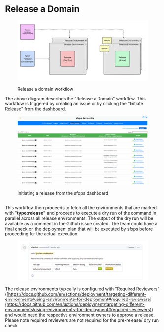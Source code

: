 # Release a Domain

<figure><img src="../../.gitbook/assets/image (1) (1).png" alt=""><figcaption><p>Release a domain workflow</p></figcaption></figure>

The above diagram describes the "Release a Domain" workflow.  This workflow is triggered by creating an issue or by  clicking the "Initiate Release" from the dashboard. &#x20;



<figure><img src="../../.gitbook/assets/initiate-release_v2.gif" alt=""><figcaption><p>Initiating a release from the sfops dashboard<br><br></p></figcaption></figure>

This workflow then proceeds to fetch all the  environments that are marked with "**type:release"** and proceeds to execute a dry run of the command in parallel across all release environments. The output of the dry run will be available as a comment in the Github issue created.   The team could  have a final check on the deployment plan that will be executed by sfops before proceeding for the actual execution.

<figure><img src="../../.gitbook/assets/image (2).png" alt=""><figcaption></figcaption></figure>

The release environments typically  is configured with "Required Reviewers" ([https://docs.github.com/en/actions/deployment/targeting-different-environments/using-environments-for-deployment#required-reviewers](https://docs.github.com/en/actions/deployment/targeting-different-environments/using-environments-for-deployment#required-reviewers)) and would need the respective environment owners to approve a release.  Please note  required reviewers are not required for the pre-release/ dry run check&#x20;
